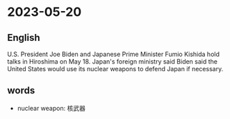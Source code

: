 # 2023-05-20

## English
U.S. President Joe Biden and Japanese
Prime Minister Fumio Kishida hold talks
in Hiroshima on May 18. Japan's foreign
ministry said Biden said the United States
would use its nuclear weapons to defend
Japan if necessary.


## words
* nuclear weapon: 核武器
